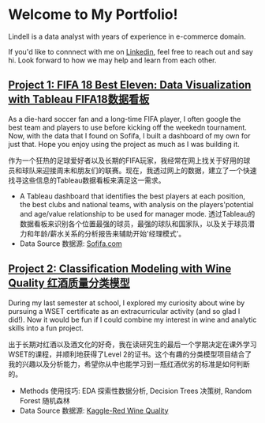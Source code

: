 # Welcome to My Portfolio! 
Lindell is a data analyst with years of experience in e-commerce domain.

If you'd like to connnect with me on [Linkedin](https://www.linkedin.com/in/thelinxie/), feel free to reach out and say hi. Look forward to how we may help and learn from each other.

## [Project 1: FIFA 18 Best Eleven: Data Visualization with Tableau FIFA18数据看板](https://public.tableau.com/views/Fifa18_portfolio_project/FIFA18Dashboard?:language=en-US&:display_count=n&:origin=viz_share_link)
As a die-hard soccer fan and a long-time FIFA player, I often google the best team and players to use before kicking off the weekedn tournament. Now, with the data that I found on Sofifa, I built a dashboard of my own for just that. Hope you enjoy using the project as much as I was building it.

作为一个狂热的足球爱好者以及长期的FIFA玩家，我经常在网上找关于好用的球员和球队来迎接周末和朋友们的联赛。现在，我透过网上的数据，建立了一个快速找寻这些信息的Tableau数据看板来满足这一需求。

* A Tableau dashboard that identifies the best players at each position, the best clubs and national teams, with analysis on the players'potential and age/value relationship to be used for manager mode. 透过Tableau的数据看板来识别各个位置最强的球员，最强的球队和国家队，以及关于球员潜力和年龄/薪水关系的分析报告来辅助开始'经理模式'。
* Data Source 数据源: [Sofifa.com](https://sofifa.com/)

## [Project 2: Classification Modeling with Wine Quality 红酒质量分类模型](https://github.com/thelinxie/wine_classification)
During my last semester at school, I explored my curiosity about wine by pursuing a WSET certificate as an extracurricular activity (and so glad I did!). Now it would be fun if I could combine my interest in wine and analytic skills into a fun project.

出于长期对红酒以及酒文化的好奇，我在读研究生的最后一个学期决定在课外学习WSET的课程，并顺利地获得了Level 2的证书。这个有趣的分类模型项目结合了我的兴趣以及分析能力，希望你从中也能学习到一瓶红酒优劣的标准是如何判断的。

* Methods 使用技巧: EDA 探索性数据分析, Decision Trees 决策树, Random Forest 随机森林
* Data Source 数据源: [Kaggle-Red Wine Quality](https://www.kaggle.com/uciml/red-wine-quality-cortez-et-al-2009)
